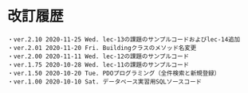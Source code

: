 # 改訂履歴

	・ver.2.10 2020-11-25 Wed. lec-13の課題のサンプルコードおよびlec-14追加
	・ver.2.01 2020-11-20 Fri. Buildingクラスのメソッド名変更
	・ver.2.00 2020-11-11 Wed. lec-12の課題のサンプルコード
	・ver.1.75 2020-10-28 Wed. lec-11の課題のサンプルコード
	・ver.1.50 2020-10-20 Tue. PDOプログラミング（全件検索と新規登録）
	・ver.1.00 2020-10-10 Sat. データベース実習用SQLソースコード
